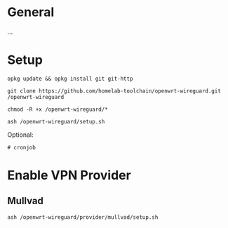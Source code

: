 # General

...


# Setup

```
opkg update && opkg install git git-http

git clone https://github.com/homelab-toolchain/openwrt-wireguard.git /openwrt-wireguard

chmod -R +x /openwrt-wireguard/*

ash /openwrt-wireguard/setup.sh
```

Optional:

```
# cronjob
```

# Enable VPN Provider

## Mullvad

```
ash /openwrt-wireguard/provider/mullvad/setup.sh
```